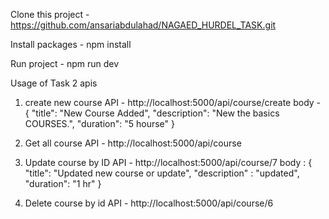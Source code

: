 Clone this project - https://github.com/ansariabdulahad/NAGAED_HURDEL_TASK.git

Install packages - npm install

Run project - npm run dev

Usage of Task 2 apis

1. create new course
API - http://localhost:5000/api/course/create
body - {
	"title": "New Course Added",
    "description": "New the basics COURSES.",
    "duration": "5 hourse"
}

2. Get all course
API - http://localhost:5000/api/course

3. Update course by ID
API - http://localhost:5000/api/course/7
body : {
	"title": "Updated new course or update",
    "description" : "updated",
    "duration": "1 hr"
}

4. Delete course by id
API - http://localhost:5000/api/course/6
